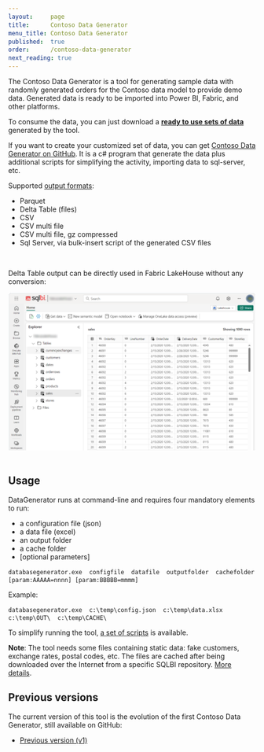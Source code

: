 ```yaml
---
layout:     page
title:      Contoso Data Generator
menu_title: Contoso Data Generator
published:  true
order:      /contoso-data-generator
next_reading: true
---
```


The Contoso Data Generator is a tool for generating sample data with randomly generated orders for the Contoso data model to provide demo data. Generated data is ready to be imported into Power BI, Fabric, and other platforms.

To consume the data, you can just download a [**ready to use sets of data**](https://github.com/sql-bi/Contoso-Data-Generator-V2-Data) generated by the tool.

If you want to create your customized set of data, you can get [Contoso Data Generator on GitHub](https://github.com/sql-bi/Contoso-Data-Generator-V2/). It is a c# program that generate the data plus additional scripts for simplifying the activity, importing data to sql-server, etc. 


Supported [output formats](formats.md):
 - Parquet
 - Delta Table (files)
 - CSV
 - CSV multi file
 - CSV multi file, gz compressed
 - Sql Server, via bulk-insert script of the generated CSV files

<br/> 

Delta Table output can be directly used in Fabric LakeHouse without any conversion:

<img src="images/fabric_01.png" width="700px"/><br/><br/>

## Usage

DataGenerator runs at command-line and requires four mandatory elements to run:
 - a configuration file (json)
 - a data file (excel)
 - an output folder
 - a cache folder
 - [optional parameters]

```
databasegenerator.exe  configfile  datafile  outputfolder  cachefolder   [param:AAAAA=nnnn] [param:BBBBB=mmmm]
```
Example:

```
databasegenerator.exe  c:\temp\config.json  c:\temp\data.xlsx  c:\temp\OUT\  c:\temp\CACHE\
```

To simplify running the tool, [a set of scripts](scripts.md) is available.

**Note**: The tool needs some files containing static data: fake customers, exchange rates, postal codes, etc. The files are cached after being downloaded over the Internet from a specific SQLBI repository. [More details](details.md).

## Previous versions
The current version of this tool is the evolution of the first Contoso Data Generator, still available on GitHub:
- [Previous version (v1)](https://github.com/sql-bi/Contoso-Data-Generator)

 